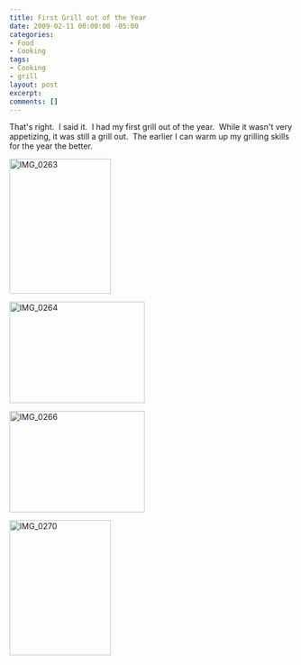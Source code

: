 ```yaml
---
title: First Grill out of the Year
date: 2009-02-11 00:00:00 -05:00
categories:
- Food
- Cooking
tags:
- Cooking
- grill
layout: post
excerpt: 
comments: []
---
```


<p style="text-align: left;">That's right.&nbsp; I said it.&nbsp; I had my first grill out of the year.&nbsp; While it wasn't very appetizing, it was still a grill out.&nbsp; The earlier I can warm up my grilling skills for the year the better.</p>
<p style="text-align: left;"><a class="tt-flickr tt-flickr-Small" title="IMG_0263" href="http://techcook.net/pictures/photo/3272211264/img_0263.html"><img class="alignnone" src="http://farm4.static.flickr.com/3298/3272211264_b92dbf835d_m.jpg" alt="IMG_0263" width="180" height="240" /></a></p>
<p style="text-align: left;"><a class="tt-flickr tt-flickr-Small" title="IMG_0264" href="http://techcook.net/pictures/photo/3272211310/img_0264.html"><img class="alignnone" src="http://farm4.static.flickr.com/3321/3272211310_98859e71c7_m.jpg" alt="IMG_0264" width="240" height="180" /></a></p>
<p style="text-align: left;"><a class="tt-flickr tt-flickr-Small" title="IMG_0266" href="http://techcook.net/pictures/photo/3271390119/img_0266.html"><img class="alignnone" src="http://farm4.static.flickr.com/3486/3271390119_59b20ec259_m.jpg" alt="IMG_0266" width="240" height="180" /></a></p>
<p style="text-align: left;"><a class="tt-flickr tt-flickr-Small" title="IMG_0270" href="http://techcook.net/pictures/photo/3271390157/img_0270.html"><img class="alignnone" src="http://farm4.static.flickr.com/3457/3271390157_51c83f5f2e_m.jpg" alt="IMG_0270" width="180" height="240" /></a></p>
<p style="text-align: left;"></p>
